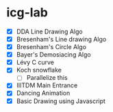 # icg-lab

- [x] DDA Line Drawing Algo
- [x] Bresenham's Line drawing Algo
- [x] Bresenham's Circle Algo
- [x] Bayer's Demosiacing Algo
- [x] Lévy C curve
- [x] Koch snowflake
  - [ ] Parallelize this
- [x] IIITDM Main Entrance
- [x] Dancing Animation
- [x] Basic Drawing using Javascript
